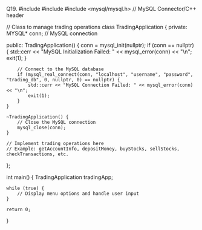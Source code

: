 
Q19. 
#include <iostream>
#include <string>
#include <mysql/mysql.h> // MySQL Connector/C++ header

// Class to manage trading operations
class TradingApplication {
private:
    MYSQL* conn; // MySQL connection

public:
    TradingApplication() {
        conn = mysql_init(nullptr);
        if (conn == nullptr) {
            std::cerr << "MySQL Initialization Failed: " << mysql_error(conn) << "\n";
            exit(1);
        }

        // Connect to the MySQL database
        if (mysql_real_connect(conn, "localhost", "username", "password", "trading_db", 0, nullptr, 0) == nullptr) {
            std::cerr << "MySQL Connection Failed: " << mysql_error(conn) << "\n";
            exit(1);
        }
    }

    ~TradingApplication() {
        // Close the MySQL connection
        mysql_close(conn);
    }

    // Implement trading operations here
    // Example: getAccountInfo, depositMoney, buyStocks, sellStocks, checkTransactions, etc.
};

int main() {
    TradingApplication tradingApp;

    while (true) {
        // Display menu options and handle user input
    }

    return 0;
}
